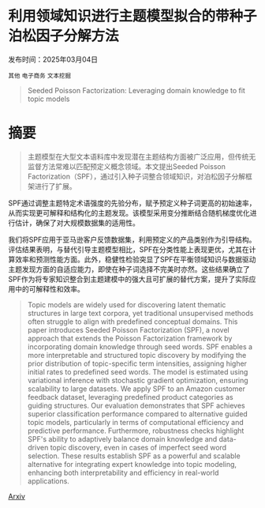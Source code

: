 # 利用领域知识进行主题模型拟合的带种子泊松因子分解方法

发布时间：2025年03月04日

`其他` `电子商务` `文本挖掘`

> Seeded Poisson Factorization: Leveraging domain knowledge to fit topic models

# 摘要

> 主题模型在大型文本语料库中发现潜在主题结构方面被广泛应用，但传统无监督方法常难以匹配预定义概念领域。本文提出Seeded Poisson Factorization（SPF），通过引入种子词整合领域知识，对泊松因子分解框架进行了扩展。

SPF通过调整主题特定术语强度的先验分布，赋予预定义种子词更高的初始速率，从而实现更可解释和结构化的主题发现。该模型采用变分推断结合随机梯度优化进行估计，确保了对大规模数据集的适用性。

我们将SPF应用于亚马逊客户反馈数据集，利用预定义的产品类别作为引导结构。评估结果表明，与替代引导主题模型相比，SPF在分类性能上表现更优，尤其在计算效率和预测性能方面。此外，稳健性检验突显了SPF在平衡领域知识与数据驱动主题发现方面的自适应能力，即使在种子词选择不完美时亦然。这些结果确立了SPF作为将专家知识整合到主题建模中的强大且可扩展的替代方案，提升了实际应用中的可解释性和效率。

> Topic models are widely used for discovering latent thematic structures in large text corpora, yet traditional unsupervised methods often struggle to align with predefined conceptual domains. This paper introduces Seeded Poisson Factorization (SPF), a novel approach that extends the Poisson Factorization framework by incorporating domain knowledge through seed words. SPF enables a more interpretable and structured topic discovery by modifying the prior distribution of topic-specific term intensities, assigning higher initial rates to predefined seed words. The model is estimated using variational inference with stochastic gradient optimization, ensuring scalability to large datasets.
  We apply SPF to an Amazon customer feedback dataset, leveraging predefined product categories as guiding structures. Our evaluation demonstrates that SPF achieves superior classification performance compared to alternative guided topic models, particularly in terms of computational efficiency and predictive performance. Furthermore, robustness checks highlight SPF's ability to adaptively balance domain knowledge and data-driven topic discovery, even in cases of imperfect seed word selection. These results establish SPF as a powerful and scalable alternative for integrating expert knowledge into topic modeling, enhancing both interpretability and efficiency in real-world applications.

[Arxiv](https://arxiv.org/abs/2503.02741)